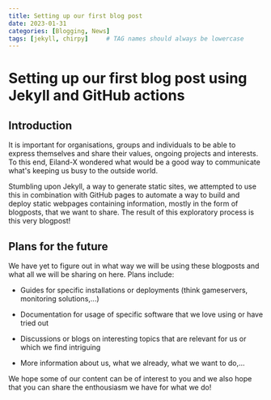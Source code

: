 ```yaml
---
title: Setting up our first blog post 
date: 2023-01-31 
categories: [Blogging, News]
tags: [jekyll, chirpy]     # TAG names should always be lowercase
---
```


# Setting up our first blog post using Jekyll and GitHub actions

## Introduction 
It is important for organisations, groups and individuals to be able to express themselves and share their values, ongoing projects and interests. To this end, Eiland-X wondered what would be a good way to communicate what's keeping us busy to the outside world. 

Stumbling upon Jekyll, a way to generate static sites, we attempted to use this in combination with GitHub pages to automate a way to build and deploy static webpages containing information, mostly in the form of blogposts, that we want to share. The result of this exploratory process is this very blogpost!

## Plans for the future

We have yet to figure out in what way we will be using these blogposts and what all we will be sharing on here. Plans include:

-  Guides for specific installations or deployments (think gameservers, monitoring solutions,...)

- Documentation for usage of specific software that we love using or have tried out

- Discussions or blogs on interesting topics that are relevant for us or which we find intriguing

- More information about us, what we already, what we want to do,...

We hope some of our content can be of interest to you and we also hope that you can share the enthousiasm we have for what we do!



